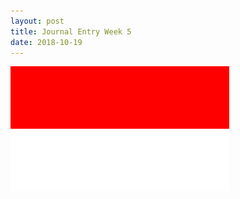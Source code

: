 ```yaml
--- 
layout: post
title: Journal Entry Week 5
date: 2018-10-19
---
```


![Github Logo](/images/flag.png)
